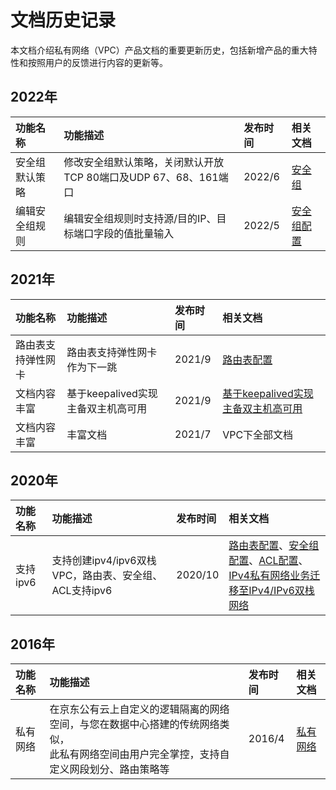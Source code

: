 # 文档历史记录

本文档介绍私有网络（VPC）产品文档的重要更新历史，包括新增产品的重大特性和按照用户的反馈进行内容的更新等。

## 2022年
| 功能名称 | 功能描述 | 发布时间 | 相关文档|
| :---------------| :--------------|:------------|:--------|
|安全组默认策略|修改安全组默认策略，关闭默认开放TCP 80端口及UDP 67、68、161端口|2022/6|[安全组](Introduction/Features/Security-Group-Features.md)|
|编辑安全组规则|编辑安全组规则时支持源/目的IP、目标端口字段的值批量输入|2022/5|[安全组配置](https://docs.jdcloud.com/cn/virtual-private-cloud/security-group-configuration#user-content-4)|


## 2021年
| 功能名称 | 功能描述 | 发布时间 | 相关文档|
| :---------------| :--------------|:------------|:--------|
|路由表支持弹性网卡|路由表支持弹性网卡作为下一跳|2021/9|[路由表配置](../Operation-Guide/Route-Table-Configuration.md)|
|文档内容丰富|基于keepalived实现主备双主机高可用 |2021/9|[基于keepalived实现主备双主机高可用](../Best-Practice/Keepalived.md)
|文档内容丰富|丰富文档|2021/7|VPC下全部文档|


## 2020年
| 功能名称 | 功能描述 | 发布时间 | 相关文档|
| :---------------| :--------------|:------------|:--------|
|支持ipv6|支持创建ipv4/ipv6双栈VPC，路由表、安全组、ACL支持ipv6|2020/10|[路由表配置](https://docs.jdcloud.com/cn/virtual-private-cloud/route-table-configuration)、[安全组配置](https://docs.jdcloud.com/cn/virtual-private-cloud/security-group-configuration)、[ACL配置](https://docs.jdcloud.com/cn/virtual-private-cloud/network-acl-configuration)、</br> [IPv4私有网络业务迁移至IPv4/IPv6双栈网络](https://docs.jdcloud.com/cn/virtual-private-cloud/part-of-ipv4toipv6-best-practice)



## 2016年
| 功能名称 | 功能描述 | 发布时间 | 相关文档|
| :---------------| :--------------|:------------|:--------|
|私有网络|在京东公有云上自定义的逻辑隔离的网络空间，与您在数据中心搭建的传统网络类似，</br> 此私有网络空间由用户完全掌控，支持自定义网段划分、路由策略等|2016/4 |[私有网络](https://docs.jdcloud.com/cn/virtual-private-cloud/product-overview)
